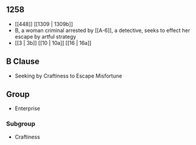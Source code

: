 ## 1258
- [[448]] [[1309 | 1309b]] 
- B, a woman criminal arrested by [[A-6]], a detective, seeks to effect her escape by artful strategy
- [[3 | 3b]] [[10 | 10a]] [[16 | 16a]] 

## B Clause
- Seeking by Craftiness to Escape Misfortune

## Group
- Enterprise

### Subgroup
- Craftiness

